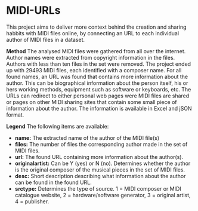 # MIDI-URLs
This project aims to deliver more context behind the creation and sharing habbits with MIDI files online, by connecting an URL to each individual author of MIDI files in a dataset.

<b>Method</b>
The analysed MIDI files were gathered from all over the internet. Author names were extracted from copyright information in the files. Authors with less than ten files in the set were removed. The project ended up with 29493 MIDI files, each identified with a composer name. For all found names, an URL was found that contains more information about the author. This can be biographical information about the person itself, his or hers working methods, equipment such as software or keyboards, etc. The URLs can redirect to either personal web pages were MIDI files are shared or pages on other MIDI sharing sites that contain some small piece of information about the author. The information is available in Excel and jSON format.

<b>Legend</b>
The following items are available:
<ul>
  <li><b>name:</b> The extracted name of the author of the MIDI file(s)</li>
  <li><b>files:</b> The number of files the corresponding author made in the set of MIDI files.</li>
  <li><b>url:</b> The found URL containing more information about the author(s).</li>
  <li><b>originalartist:</b> Can be Y (yes) or N (no). Determines whether the author is the original composer of the musical pieces in the set of MIDI files.</li>
  <li><b>desc:</b> Short description describing what information about the author can be found in the found URL.</li>
  <li><b>srctype:</b> Determines the type of source. 1 = MIDI composer or MIDI catalogue website, 2 = hardware/software generator, 3 = original artist, 4 = publisher.</li>
</ul>



